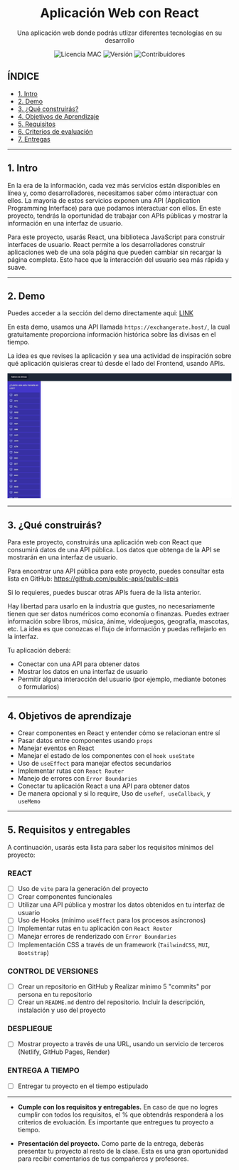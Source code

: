 <h1 align="center">Aplicación Web con React</h1>

<p align="center">Una aplicación web donde podrás utlizar diferentes tecnologías en su desarrollo</p>

<p align="center">
  <img src="https://img.shields.io/badge/licencia-MAC-green" alt="Licencia MAC">
  <img src="https://img.shields.io/badge/versi%C3%B3n-1.0.0-blue" alt="Versión">
  <img src="https://img.shields.io/badge/contribuidores-2-brightgreen" alt="Contribuidores">
</p>

## **ÍNDICE**

* [1. Intro](#1-intro)
* [2. Demo](#2-demo)
* [3. ¿Qué construirás?](#3-qu%C3%A9-construir%C3%A1s)
* [4. Objetivos de Aprendizaje](#4-objetivos-de-aprendizaje)
* [5. Requisitos](#5-requisitos-y-entregables)
* [6. Criterios de evaluación](#6-criterios-de-evaluaci%C3%B3n)
* [7. Entregas](#7-entregas)

****

## 1. Intro

En la era de la información, cada vez más servicios están disponibles en línea y, como desarrolladores, necesitamos saber cómo interactuar con ellos. La mayoría de estos servicios exponen una API (Application Programming Interface) para que podamos interactuar con ellos. En este proyecto, tendrás la oportunidad de trabajar con APIs públicas y mostrar la información en una interfaz de usuario.

Para este proyecto, usarás React, una biblioteca JavaScript para construir interfaces de usuario. React permite a los desarrolladores construir aplicaciones web de una sola página que pueden cambiar sin recargar la página completa. Esto hace que la interacción del usuario sea más rápida y suave.


****

## 2. Demo

Puedes acceder a la sección del demo directamente aqui: [LINK](https://github.com/UDDBootcamp/7M_FULLSTACK_M5_PROY/tree/master/demo)

En esta demo, usamos una API llamada `https://exchangerate.host/`, la cual gratuitamente proporciona información histórica sobre las divisas en el tiempo.

La idea es que revises la aplicación y sea una actividad de inspiración sobre qué aplicación quisieras crear tú desde el lado del Frontend, usando APIs.

![](./images/react-data-tables.gif)


****

## 3. ¿Qué construirás?

Para este proyecto, construirás una aplicación web con React que consumirá datos de una API pública. Los datos que obtenga de la API se mostrarán en una interfaz de usuario.

Para encontrar una API pública para este proyecto, puedes consultar esta lista en GitHub: https://github.com/public-apis/public-apis

Si lo requieres, puedes buscar otras APIs fuera de la lista anterior.

Hay libertad para usarlo en la industria que gustes, no necesariamente tienen que ser datos numéricos como economía o finanzas. Puedes extraer información sobre libros, música, ánime, videojuegos, geografía, mascotas, etc. La idea es que conozcas el flujo de información y puedas reflejarlo en la interfaz.


Tu aplicación deberá:

- Conectar con una API para obtener datos
- Mostrar los datos en una interfaz de usuario
- Permitir alguna interacción del usuario (por ejemplo, mediante botones o formularios)

****

## 4. Objetivos de aprendizaje

- Crear componentes en React y entender cómo se relacionan entre sí
- Pasar datos entre componentes usando `props`
- Manejar eventos en React
- Manejar el estado de los componentes con el `hook useState`
- Uso de `useEffect` para manejar efectos secundarios
- Implementar rutas con `React Router`
- Manejo de errores con `Error Boundaries`
- Conectar tu aplicación React a una API para obtener datos
- De manera opcional y si lo require, Uso de `useRef`,` useCallback`, y `useMemo` 

****

## 5. Requisitos y entregables

A continuación, usarás esta lista para saber los requisitos mínimos del proyecto:

### REACT

- [ ] Uso de `vite` para la generación del proyecto
- [ ] Crear componentes funcionales
- [ ] Utilizar una API pública y mostrar los datos obtenidos en tu interfaz de usuario
- [ ] Uso de Hooks (mínimo `useEffect` para los procesos asíncronos)
- [ ] Implementar rutas en tu aplicación con `React Router`
- [ ] Manejar errores de renderizado con `Error Boundaries`
- [ ] Implementación CSS a través de un framework (`TailwindCSS`, `MUI`, `Bootstrap`)

### CONTROL DE VERSIONES
- [ ] Crear un repositorio en GitHub y Realizar mínimo 5 "commits" por persona en tu repositorio
- [ ] Crear un `README.md` dentro del repositorio. Incluir la descripción, instalación y uso del proyecto

### DESPLIEGUE
- [ ] Mostrar proyecto a través de una URL, usando un servicio de terceros (Netlify, GitHub Pages, Render)

### ENTREGA A TIEMPO
- [ ] Entregar tu proyecto en el tiempo estipulado

****



- **Cumple con los requisitos y entregables.** En caso de que no logres cumplir con todos los requisitos, el % que obtendrás responderá a los criterios de evoluación. Es importante que entregues tu proyecto a tiempo. 

- **Presentación del proyecto.** Como parte de la entrega, deberás presentar tu proyecto al resto de la clase. Esta es una gran oportunidad para recibir comentarios de tus compañeros y profesores.

